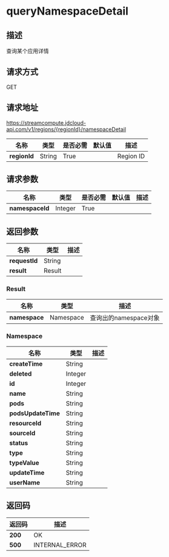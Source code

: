 # queryNamespaceDetail


## 描述
查询某个应用详情

## 请求方式
GET

## 请求地址
https://streamcompute.jdcloud-api.com/v1/regions/{regionId}/namespaceDetail

|名称|类型|是否必需|默认值|描述|
|---|---|---|---|---|
|**regionId**|String|True| |Region ID|

## 请求参数
|名称|类型|是否必需|默认值|描述|
|---|---|---|---|---|
|**namespaceId**|Integer|True| | |


## 返回参数
|名称|类型|描述|
|---|---|---|
|**requestId**|String| |
|**result**|Result| |


### Result
|名称|类型|描述|
|---|---|---|
|**namespace**|Namespace|查询出的namespace对象|
### Namespace
|名称|类型|描述|
|---|---|---|
|**createTime**|String| |
|**deleted**|Integer| |
|**id**|Integer| |
|**name**|String| |
|**pods**|String| |
|**podsUpdateTime**|String| |
|**resourceId**|String| |
|**sourceId**|String| |
|**status**|String| |
|**type**|String| |
|**typeValue**|String| |
|**updateTime**|String| |
|**userName**|String| |

## 返回码
|返回码|描述|
|---|---|
|**200**|OK|
|**500**|INTERNAL_ERROR|
